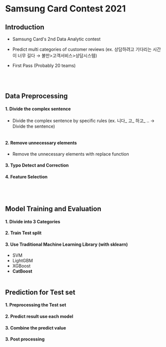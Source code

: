 # Samsung Card Contest 2021



## Introduction 

- Samsung Card's 2nd Data Analytic  contest 

- Predict multi categories of customer reviews
  (ex. 상담하려고 기다리는 시간이 너무 길다 → 불만>고객서비스>상담시스템)

- First Pass (Probably 20 teams)

  <br><br>



## Data Preprocessing

#### 1. Divide the complex sentence

- Divide the complex sentence by specific rules
  (ex. 니다_ 고_ 하고_  .. →  Divide the sentence)<br><br>

#### 2. Remove unnecessary elements

- Remove the unnecessary elements with replace function

#### 3. Typo Detect and Correction

#### 4. Feature Selection

<br><br>

## Model Training and Evaluation

#### 1. Divide into 3 Categories

#### 2. Train Test split

#### 3. Use Traditional Machine Learning Library (with sklearn)  

- SVM
- LightGBM
- XGBoost
- **CatBoost**<br><br>



## Prediction for Test set

#### 1. Preprocessing the Test set

#### 2. Predict result use each model

#### 3. Combine the predict value

#### 3. Post processing <br><br>